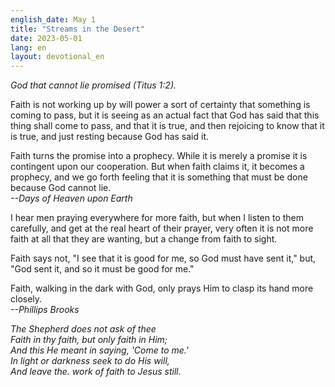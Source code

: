 ```yaml
---
english_date: May 1
title: "Streams in the Desert"
date: 2023-05-01
lang: en
layout: devotional_en
---
```





<p><em>God that cannot lie promised (Titus 1:2).</em>

</p>

<p>Faith is not working up by will power a sort of certainty that something is coming to pass, but it is seeing as an actual fact that God has said that this thing shall come to pass, and that it is true, and then rejoicing to know that it is true, and just resting because God has said it.

</p>

<p>Faith turns the promise into a prophecy. While it is merely a promise it is contingent upon our cooperation. But when faith claims it, it becomes a prophecy, and we go forth feeling that it is something that must be done because God cannot lie.<br/> <em>--Days of Heaven upon Earth</em>

</p>

<p>I hear men praying everywhere for more faith, but when I listen to them carefully, and get at the real heart of their prayer, very often it is not more faith at all that they are wanting, but a change from faith to sight.

</p>

<p>Faith says not, "I see that it is good for me, so God must have sent it," but, "God sent it, and so it must be good for me."

</p>

<p>Faith, walking in the dark with God, only prays Him to clasp its hand more closely.<br/> <em>--Phillips Brooks</em>

</p>

<p><em>The Shepherd does not ask of thee</em><br/> <em>Faith in thy faith, but only faith in Him;</em><br/> <em>And this He meant in saying, 'Come to me.'</em><br/> <em>In light or darkness seek to do His will,</em><br/> <em>And leave the. work of faith to Jesus still.</em>

</p>

<p></p>